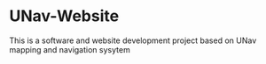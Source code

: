 # UNav-Website
This is a software and website development project based on UNav mapping and navigation sysytem

